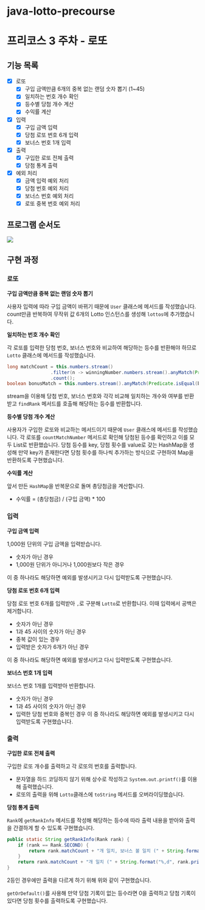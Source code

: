 # java-lotto-precourse

# 프리코스 3 주차 - 로또

## 기능 목록

- [x] 로또
    - [x] 구입 금액만큼 6개의 중복 없는 랜덤 숫자 뽑기 (1~45)
    - [x] 일치하는 번호 개수 확인
    - [x] 등수별 당첨 개수 계산
    - [x] 수익률 계산
- [x] 입력
    - [x] 구입 금액 입력
    - [x] 당첨 로또 번호 6개 입력
    - [x] 보너스 번호 1개 입력
- [x] 출력
    - [x] 구입한 로또 전체 출력
    - [x] 당첨 통계 출력
- [x] 예외 처리
    - [x] 금액 입력 예외 처리
    - [x] 당첨 번호 예외 처리
    - [x] 보너스 번호 예외 처리
    - [x] 로또 중복 번호 예외 처리

## 프로그램 순서도

![](https://github.com/user-attachments/assets/c1190a84-b62b-46ec-9f7d-d7d899cf5bae)

## 구현 과정
### 로또
**구입 금액만큼 중복 없는 랜덤 숫자 뽑기**

사용자 입력에 따라 구입 금액이 바뀌기 때문에 `User` 클래스에 메서드를 작성했습니다.
count만큼 반복하여 무작위 값 6개의 Lotto 인스턴스를 생성해 `lottos`에 추가했습니다.

**일치하는 번호 개수 확인**

각 로또를 입력한 당첨 번호, 보너스 번호와 비교하여 해당하는 등수를 반환해야 하므로 `Lotto` 클래스에 메서드를 작성했습니다.
```java
long matchCount = this.numbers.stream()
                .filter(n -> winningNumber.numbers.stream().anyMatch(Predicate.isEqual(n)))
                .count();
boolean bonusMatch = this.numbers.stream().anyMatch(Predicate.isEqual(bonusNumber));
```
stream을 이용해 당첨 번호, 보너스 번호와 각각 비교해 일치하는 개수와 여부를 반환받고 `findRank` 메서드를 호출해 해당하는 등수를 반환합니다.

**등수별 당첨 개수 계산**

사용자가 구입한 로또와 비교하는 메서드이기 때문에 `User` 클래스에 메서드를 작성했습니다.
각 로또를 `countMatchNumber` 메서드로 확인해 당첨된 등수를 확인하고 이를 모두 List로 반환했습니다.
당첨 등수를 key, 당첨 횟수를 value로 갖는 HashMap을 생성해 만약 key가 존재한다면 당첨 횟수를 하나씩 추가하는 방식으로 구현하여 Map을 반환하도록 구현했습니다.

**수익률 계산**

앞서 만든 `HashMap`을 반복문으로 돌며 총당첨금을 계산합니다.
- 수익률 = (총당첨금) / (구입 금액) * 100

### 입력
**구입 금액 입력**

1,000원 단위의 구입 금액을 입력받습니다.
- 숫자가 아닌 경우
- 1,000원 단위가 아니거나 1,000원보다 작은 경우

이 중 하나라도 해당하면 예외를 발생시키고 다시 입력받도록 구현했습니다.

**당첨 로또 번호 6개 입력**

당첨 로또 번호 6개를 입력받아 `,`로 구분해 `Lotto`로 반환합니다. 이때 입력에서 공백은 제거합니다.
- 숫자가 아닌 경우
- 1과 45 사이의 숫자가 아닌 경우
- 중복 값이 있는 경우
- 입력받은 숫자가 6개가 아닌 경우

이 중 하나라도 해당하면 예외를 발생시키고 다시 입력받도록 구현했습니다.

**보너스 번호 1개 입력**

보너스 번호 1개를 입력받아 반환합니다.
- 숫자가 아닌 경우
- 1과 45 사이의 숫자가 아닌 경우
- 입력한 당첨 번호와 중복인 경우
이 중 하나라도 해당하면 예외를 발생시키고 다시 입력받도록 구현했습니다.

### 출력
**구입한 로또 전체 출력**

구입한 로또 개수를 출력하고 각 로또의 번호를 출력합니다.
- 문자열을 하드 코딩하지 않기 위해 상수로 작성하고 `System.out.printf()`를 이용해 출력했습니다.
- 로또의 출력을 위해 `Lotto`클래스에 `toString` 메서드를 오버라이딩했습니다.

**당첨 통계 출력**

`Rank`에 `getRankInfo` 메서드를 작성해 해당하는 등수에 따라 출력 내용을 받아와 출력을 간결하게 할 수 있도록 구현했습니다.
```java
public static String getRankInfo(Rank rank) {
    if (rank == Rank.SECOND) {
        return rank.matchCount + "개 일치, 보너스 볼 일치 (" + String.format("%,d", rank.prize) + "원)";
    }
    return rank.matchCount + "개 일치 (" + String.format("%,d", rank.prize) + "원)";
}
```
2등인 경우에만 출력을 다르게 하기 위해 위와 같이 구현했습니다.

`getOrDefault()`를 사용해 만약 당첨 기록이 없는 등수라면 0을 출력하고 당첨 기록이 있다면 당첨 횟수를 출력하도록 구현했습니다.


